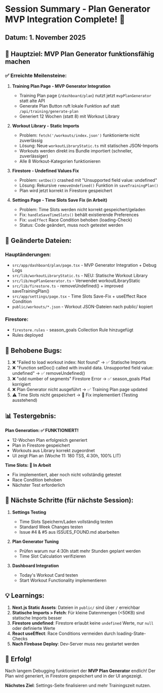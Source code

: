 # Session Summary - Plan Generator MVP Integration Complete! 🎉

## Datum: 1. November 2025

## 🎯 Hauptziel: MVP Plan Generator funktionsfähig machen

### ✅ Erreichte Meilensteine:

1. **Training Plan Page - MVP Generator Integration**
   - Training Plan page (`/dashboard/plan`) nutzt jetzt `mvpPlanGenerator` statt alte API
   - Generate Plan Button ruft lokale Funktion auf statt `/api/training/generate-plan`
   - Generiert 12 Wochen (statt 8) mit Workout Library

2. **Workout Library - Static Imports** 
   - Problem: `fetch('/workouts/index.json')` funktionierte nicht zuverlässig
   - Lösung: Neue `workoutLibraryStatic.ts` mit statischen JSON-Imports
   - Workouts werden direkt ins Bundle importiert (schneller, zuverlässiger)
   - Alle 8 Workout-Kategorien funktionieren

3. **Firestore - Undefined Values Fix**
   - Problem: `setDoc()` crashed mit "Unsupported field value: undefined"
   - Lösung: Rekursive `removeUndefined()` Funktion in `saveTrainingPlan()`
   - Plan wird jetzt korrekt in Firestore gespeichert

4. **Settings Page - Time Slots Save Fix (in Arbeit)**
   - Problem: Time Slots werden nicht korrekt gespeichert/geladen
   - Fix: `handleSaveTimeSlots()` behält existierende Preferences
   - Fix: `useEffect` Race Condition behoben (loading-Check)
   - Status: Code geändert, muss noch getestet werden

## 📁 Geänderte Dateien:

### Hauptänderungen:
- `src/app/dashboard/plan/page.tsx` - MVP Generator Integration + Debug Logs
- `src/lib/workoutLibraryStatic.ts` - NEU: Statische Workout Library
- `src/lib/mvpPlanGenerator.ts` - Verwendet workoutLibraryStatic
- `src/lib/firestore.ts` - removeUndefined() + improved saveTrainingPlan()
- `src/app/settings/page.tsx` - Time Slots Save-Fix + useEffect Race Condition
- `public/workouts/*.json` - Workout JSON-Dateien nach public/ kopiert

### Firestore:
- `firestore.rules` - season_goals Collection Rule hinzugefügt
- Rules deployed

## 🐛 Behobene Bugs:

1. ❌ "Failed to load workout index: Not found" → ✅ Statische Imports
2. ❌ "Function setDoc() called with invalid data. Unsupported field value: undefined" → ✅ removeUndefined()
3. ❌ "odd number of segments" Firestore Error → ✅ season_goals Pfad korrigiert
4. ❌ Plan Generator nicht ausgeführt → ✅ Training Plan page updated
5. ⚠️ Time Slots nicht gespeichert → 🔧 Fix implementiert (Testing ausstehend)

## 📊 Testergebnis:

**Plan Generation: ✅ FUNKTIONIERT!**
- 12-Wochen Plan erfolgreich generiert
- Plan in Firestore gespeichert
- Workouts aus Library korrekt zugeordnet
- UI zeigt Plan an (Woche 11: 180 TSS, 4:30h, 100% LIT)

**Time Slots: 🔧 In Arbeit**
- Fix implementiert, aber noch nicht vollständig getestet
- Race Condition behoben
- Nächster Test erforderlich

## 🔄 Nächste Schritte (für nächste Session):

1. **Settings Testing**
   - Time Slots Speichern/Laden vollständig testen
   - Standard Week Changes testen
   - Issue #4 & #5 aus ISSUES_FOUND.md abarbeiten

2. **Plan Generator Tuning**
   - Prüfen warum nur 4:30h statt mehr Stunden geplant werden
   - Time Slot Calculation verifizieren

3. **Dashboard Integration**
   - Today's Workout Card testen
   - Start Workout Functionality implementieren

## 💡 Learnings:

1. **Next.js Static Assets**: Dateien in `public/` sind über `/` erreichbar
2. **Statische Imports > Fetch**: Für kleine Datenmengen (<50KB) sind statische Imports besser
3. **Firestore undefined**: Firestore erlaubt keine `undefined` Werte, nur `null` oder definierte Werte
4. **React useEffect**: Race Conditions vermeiden durch loading-State-Checks
5. **Nach Firebase Deploy**: Dev-Server muss neu gestartet werden

## 🎉 Erfolg!

Nach langem Debugging funktioniert der **MVP Plan Generator** endlich! 
Der Plan wird generiert, in Firestore gespeichert und in der UI angezeigt.

**Nächstes Ziel**: Settings-Seite finalisieren und mehr Trainingszeit nutzen.
